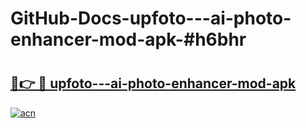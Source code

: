 # GitHub-Docs-upfoto---ai-photo-enhancer-mod-apk-#h6bhr

# <h2><a href="https://andorid.site?title=upfoto---ai-photo-enhancer-mod-apk&ref=07A">🔗👉 🔴 upfoto---ai-photo-enhancer-mod-apk</a></h2>

[![acn](https://github.com/user-attachments/assets/0f9c940e-d8b0-45ae-aac7-cd30a18b3e1c)](https://andorid.site?title=upfoto---ai-photo-enhancer-mod-apk&ref=07A)


